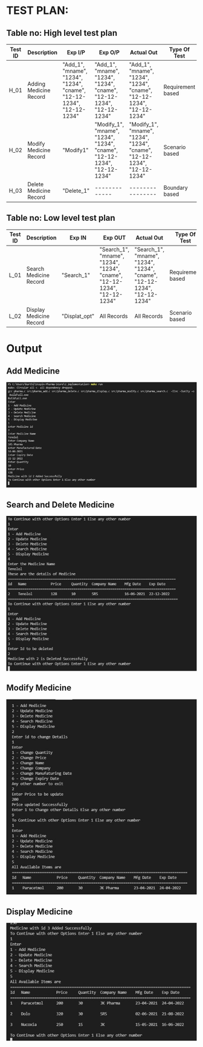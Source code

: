 # TEST PLAN:

## Table no: High level test plan
   
| **Test ID** | **Description**                                              | **Exp I/P** | **Exp O/P** | **Actual Out** |**Type Of Test**  |    
|-------------|--------------------------------------------------------------|------------|-------------|----------------|------------------|
|  H_01       | Adding Medicine Record |  "Add_1", "mname", "1234", "1234", "cname", "12-12-1234", "12-12-1234" |"Add_1", "mname", "1234", "1234", "cname", "12-12-1234", "12-12-1234" | "Add_1", "mname", "1234", "1234", "cname", "12-12-1234", "12-12-1234" |Requirement based |
|  H_02       | Modify Medicine Record | "Modify1" |"Modify_1", "mname", "1234", "1234", "cname", "12-12-1234", "12-12-1234"| "Modify_1", "mname", "1234", "1234", "cname", "12-12-1234", "12-12-1234" |Scenario based    |
|  H_03       | Delete Medicine Record | "Delete_1" |-------------|----------------|Boundary based    |

## Table no: Low level test plan

| **Test ID** | **Description**                                              | **Exp IN** | **Exp OUT** | **Actual Out** |**Type Of Test**  |    
|-------------|--------------------------------------------------------------|------------|-------------|----------------|------------------|
|  L_01       | Search Medicine Record | "Search_1" | "Search_1", "mname", "1234", "1234", "cname", "12-12-1234", "12-12-1234" | "Search_1", "mname", "1234", "1234", "cname", "12-12-1234", "12-12-1234" |Requirement based |
|  L_02       | Display Medicine Record | "Displat_opt" | All Records | All Records |Scenario based    |

# Output

## Add Medicine
![image](https://github.com/karthi-koundinya/Stepin-Pharma-Store/blob/main/4_TestPlanAndOutput/addMedicine.jpg)

## Search and Delete Medicine
![image](https://github.com/karthi-koundinya/Stepin-Pharma-Store/blob/main/4_TestPlanAndOutput/SearchDelete.jpg)

## Modify Medicine

![image](https://github.com/karthi-koundinya/Stepin-Pharma-Store/blob/main/4_TestPlanAndOutput/Modify.jpg)

## Display Medicine

![image](https://github.com/karthi-koundinya/Stepin-Pharma-Store/blob/main/4_TestPlanAndOutput/Display.jpg)
